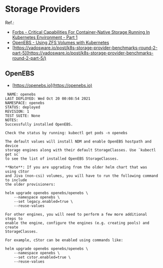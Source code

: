 # Storage Providers
Ref.:
* [Forbs - Critical Capabilities For Container-Native Storage Running In Kubernetes Environment - Part 1](https://www.forbes.com/sites/janakirammsv/2020/07/26/critical-capabilities-for-container-native-storage-running-in-kubernetes-environmentpart-1/?sh=5d0b1904c1af)
* [OpenEBS - Using ZFS Volumes with Kubernetes](https://huttenga.net/blog/2020/03/using-zfs-volumes-with-kubernetes)
* [https://vadosware.io/post/k8s-storage-provider-benchmarks-round-2-part-5](https://vadosware.io/post/k8s-storage-provider-benchmarks-round-2-part-5/)

## OpenEBS
* [https://openebs.io](https://openebs.io)

```
 NAME: openebs
LAST DEPLOYED: Wed Oct 20 00:08:54 2021
NAMESPACE: openebs
STATUS: deployed
REVISION: 1
TEST SUITE: None
NOTES:
Successfully installed OpenEBS.

Check the status by running: kubectl get pods -n openebs

The default values will install NDM and enable OpenEBS hostpath and device
storage engines along with their default StorageClasses. Use `kubectl get sc`
to see the list of installed OpenEBS StorageClasses.

**Note**: If you are upgrading from the older helm chart that was using cStor
and Jiva (non-csi) volumes, you will have to run the following command to include
the older provisioners:

helm upgrade openebs openebs/openebs \
	--namespace openebs \
	--set legacy.enabled=true \
	--reuse-values

For other engines, you will need to perform a few more additional steps to
enable the engine, configure the engines (e.g. creating pools) and create
StorageClasses.

For example, cStor can be enabled using commands like:

helm upgrade openebs openebs/openebs \
	--namespace openebs \
	--set cstor.enabled=true \
	--reuse-values
```

